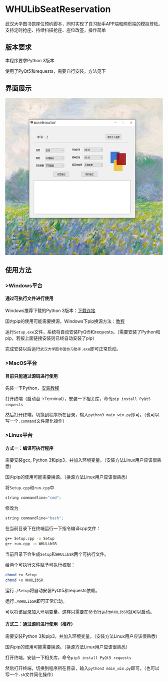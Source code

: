 # WHULibSeatReservation
武汉大学图书馆座位预约脚本，同时实现了自习助手APP端和网页端的模拟登陆。支持定时抢座、持续扫描抢座、座位改签，操作简单

## 版本要求
本程序要求Python 3版本

使用了PyQt5和requests，需要自行安装，方法见下

## 界面展示

<div align=center>
  <img src="https://github.com/idocx/WHULibSeatReservation/blob/master/demo.jpg" height="500"/>
</div>


## 使用方法
### >Windows平台
#### 通过可执行文件进行使用

Windows推荐下载的Python 3版本：[下载连接](https://www.anaconda.com/distribution/)

国内pip的使用可能需要换源，Windows下pip换源方法：[教程](https://blog.csdn.net/Artprog/article/details/75632723)

运行```Setup.exe```文件，系统将自动安装PyQt5和requests。（需要安装了Python和pip，若按上面链接安装则已经自动安装了pip）

完成安装以后运行```武汉大学图书馆自习助手.exe```即可正常启动。

### >MacOS平台
#### 目前只能通过源码进行使用

先装一下Python，[安装教程](https://pythonguidecn.readthedocs.io/zh/latest/starting/install3/osx.html)

打开终端（启动台->Terminal），安装一下相关库，命令```pip install PyQt5 requests```

然后打开终端，切换到程序所在目录，输入```python3 main_win.py```即可。（也可以写一个```.command```文件简化操作）

### >Linux平台

#### 方式一：编译可执行程序

需要安装gcc, Python 3和pip3，并加入环境变量。（安装方法Linux用户应该很熟悉）

国内pip的使用可能需要换源。（换源方法Linux用户应该很熟悉）

将```Setup.cpp```和```run.cpp```中

```C++
string commandline="cmd";
```

修改为

```C++
string commandline="bash";
```

在当前目录下在终端运行一下指令编译cpp文件：
```bash
g++ Setup.cpp -o Setup
g++ run.cpp -o WHULibSR
```

当前目录下会生成```Setup```和```WHULibSR```两个可执行文件。

给两个可执行文件赋予可执行权限：
```bash
chmod +x Setup
chmod +x WHULibSR
```

运行```./Setup```将自动安装PyQt5和requests依赖。

运行```./WHULibSR```即可正常启动。

可以将该目录加入环境变量，这样只需要在命令行运行```WHULibSR```就可以启动。

#### 方式二：通过源码进行使用（推荐）
需要安装Python 3和pip3，并加入环境变量。（安装方法Linux用户应该很熟悉）

国内pip的使用可能需要换源。（换源方法Linux用户应该很熟悉）

打开终端，安装一下相关库，命令```pip3 install PyQt5 requests```

然后打开终端，切换到程序所在目录，输入```python3 main_win.py```即可。（也可以写一个```.sh```文件简化操作）
